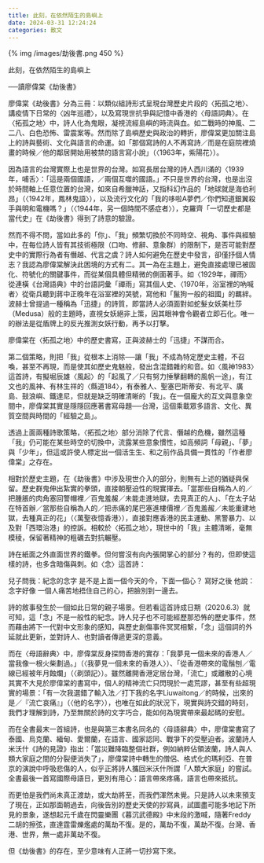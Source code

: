 ```yaml
---
title: 此刻，在依然陌生的島嶼上
date: 2024-03-31 12:24:24
categories: 散文
---
```


{% img /images/劫後書.png 450 %}

此刻，在依然陌生的島嶼上

──讀廖偉棠《劫後書》


廖偉棠《劫後書》分為三冊：以類似組詩形式呈現台灣歷史片段的〈拓孤之地〉、講疫情下日常的〈凶年巡禮〉，以及寫現世抗爭與記憶中香港的〈母語詞典〉。在〈拓孤之地〉中，詩人化為鬼眼，凝視流經島嶼的時流與血。如二戰時的神風、二二八、白色恐怖、雷震案等。然而除了島嶼歷史與政治的轉折，廖偉棠更加關注島上的詩與藝術、文化與語言的命運。如「那個寫詩的人不再寫詩／而是在庭院裡燒畫的時候／他的鄰居開始用被禁的語言寫小說」（〈1963年，紫陽花〉）。

因為語言的台灣實際上也是世界的台灣。如寫長居台灣的詩人西川滿的〈1939年，哺舌〉：「這是兩個國語，／兩個互噬的國語。」不只是世界的台灣，也是出沒於時間軸上任意位置的台灣，如來自希臘神話，又指科幻作品的「地球就是海伯利昂」（〈1942年，鳳林鬼語〉），以及流行文化的「我的哆啦A夢們／你們知道銀翼殺手與明和電機嗎？」（〈1944年，另一個時間不感症者〉），克羅齊「一切歷史都是當代史」在《劫後書》得到了詩意的驗證。

然而不得不問，當如此多的「你」、「我」頻繁切換於不同時空、視角、事件與經驗中，在每位詩人皆有其技術極限（口吻、修辭、意象群）的限制下，是否可能對歷史中的實際行為者有僭越、代言之虞？詩人如何避免在歷史中發言，卻僅抒個人情志？我認為廖偉棠解決此困境的方式有二。其一為在主題上，避免直接處理已被固化、符號化的關鍵事件，而從某個具體但精微的側面著手。如〈1929年，禪雨〉從連橫《台灣語典》中的台語詞彙「禪雨」寫其個人史、〈1970年，浴室裡的吶喊者〉從衛兵聽到蔣中正晚年在浴室裡的哭號，寫他和「鬣狗一般的祖國」的羈絆。波赫士曾提過一種稱為「迅捷」的詩質，即當詩人必須面對如蛇髮女妖美杜莎（Medusa）般的主題時，直視女妖絕非上策，因其眼神會令觀者立即石化。唯一的辦法是從盾牌上的反光推測女妖行動，再予以打擊。

廖偉棠在〈拓孤之地〉中的歷史書寫，正與波赫士的「迅捷」不謀而合。

<!-- more -->

第二個策略，則把「我」從根本上消除──讓「我」不成為特定歷史主體，不召喚，甚至不再現，而是使其如歷史鬼魅般，發出含混錯雜的和音。如〈風神1983〉這首詩，有擬堀辰雄〈風起〉的「起風了／只有努力捶擊翻轉的風帆一途」，有江文也的風神、有林生祥的〈縣道184〉，有泰雅人、聖塞巴斯蒂安、有北平、廣島、鼓浪嶼、鐵達尼，但就是缺乏明確清晰的「我」。在一個龐大的互文與意象空間中，廖偉棠其實是隱隱回應著書寫母題──台灣，這個乘載眾多語言、文化、異質空間與時間的「經驗之島」。

透過上面兩種詩歌策略，〈拓孤之地〉部分消除了代言、僭越的危機，雖然這種「我」仍可能在某些時空的切換中，流露某些意象慣性，如高頻詞「母親」、「夢」與「少年」，但這或許使人標定出一個活生生、和之前作品具備一貫性的「作者廖偉棠」之存在。

相對於歷史主題，在《劫後書》中涉及現世介入的部分，則無有上述的猶疑與保留。歷史群鬼伸出紮實的拳頭，直接朝壓迫性的現實揮去。「當那些自稱為人的／把腫脹的肉角塞回警帽裡／百鬼羞赧／未能走進地獄，去見真正的人」、「在太子站在特首辦／當那些自稱為人的／把赤痛的尾巴塞進樓價裡／百鬼羞赧／未能重建地獄，去種真正的花」（〈萬聖夜憶香港〉），直接對應香港的民主運動、黑警暴力、以及對「西環治港」的控訴。相較於〈拓孤之地〉，現世中的「我」主體清晰，毫無模稜，保留著精神的粗礪去對抗輾壓。

詩在紙面之外直面世界的鐵拳。但何嘗沒有向內張開掌心的部分？有的，但即使這樣的詩，也多含暗傷與刺。如〈念〉這首詩：

兒子問我：紀念的念字
是不是上面一個今天的今，下面一個心？
寫好之後
他說：念字好像
一個人痛苦地捂住自己的心，把臉別到一邊去。

詩的敘事發生於一個如此日常的親子場景。但若看這首詩成日期（2020.6.3）就可知，這「念」不是一般性的紀念。詩人兒子也不可能經歷那恐怖的歷史事件，然而藉由將下一代對中文形象的感知，與歷史創傷事件冥冥相繫，「念」這個詞的外延就此更新，並對詩人、也對讀者傳遞更深的意義。

而在〈母語辭典〉中，廖偉棠反身探問香港的實存：「我夢見一個未來的香港人／當我像一根火柴劃過。」（〈我夢見一個未來的香港人〉）、「從香港帶來的電鬚刨／電線已經被年月蝕爛」（〈剃頭記〉）。雖然離開香港定居台灣，「流亡」或離散的心境其實不大見於廖偉棠的書寫中，個人的精神流亡只閃現於一處荒謬，甚至有些超現實的場景：「有一次我選錯了輸入法／打下我的名字Liuwaitong／的時候，出來的是／『流亡哀痛』」（〈他的名字〉），也唯在如此的狀況下，現實與詩交錯的時刻，我們才理解到詩，乃至無關於詩的文字巧合，能如何為現實帶來最起碼的安慰。

而在全書最末一首組詩，也是與第三本書名同名的〈母語辭典〉中，廖偉棠書寫了泰國、烏克蘭、緬甸、愛爾蘭，在語言、國家認同、戰爭下的受壓迫者。波蘭詩人米沃什《詩的見證》指出：「當災難降臨整個社群，例如納粹佔領波蘭，詩人與人類大家庭之間的分裂便消失了」，廖偉棠詩中轉生的僧侶、格式化的瑪利亞、在普京的演說中呼吸悲傷的人，似乎正將詩人攜回米沃什所謂「人類大家庭」的嘗試。全書最後一首寫國際母語日，更別有用心：語言帶來疼痛，語言也帶來抵抗。

而更怕是我們尚未真正渡劫，或大劫將至，而我們渾然未覺。只是詩人以未來預支了現在，正如那面朝過去，向後告別的歷史天使的抄寫員，試圖盡可能多地記下所見的景象，遂想起元千歲在閃靈樂團《暮沉武德殿》中末段的激喊，隨著Freddy二胡的擦弦，直達霆雷爍爁處的萬劫不復。是的，萬劫不復，萬劫不復。台灣、香港、世界，無一處非萬劫不復。

但《劫後書》的存在，至少意味有人正將一切抄寫下來。

